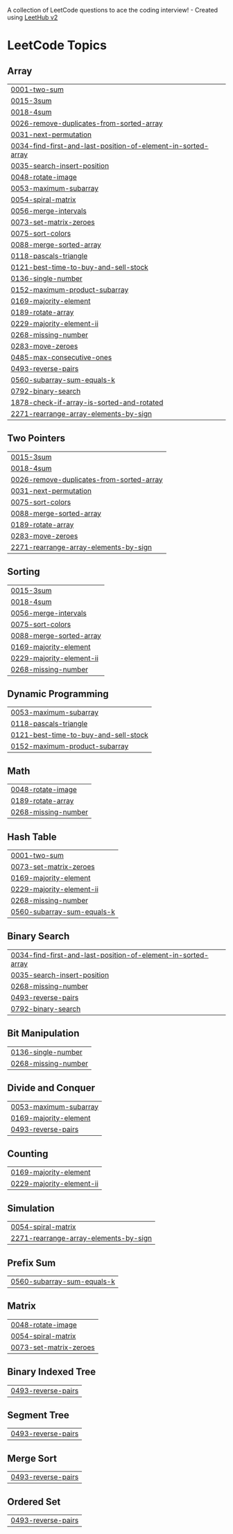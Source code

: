 A collection of LeetCode questions to ace the coding interview! - Created using [LeetHub v2](https://github.com/arunbhardwaj/LeetHub-2.0)
<!---LeetCode Topics Start-->
# LeetCode Topics
## Array
|  |
| ------- |
| [0001-two-sum](https://github.com/Jaichandra242003-aiml/leetcode/tree/master/0001-two-sum) |
| [0015-3sum](https://github.com/Jaichandra242003-aiml/leetcode/tree/master/0015-3sum) |
| [0018-4sum](https://github.com/Jaichandra242003-aiml/leetcode/tree/master/0018-4sum) |
| [0026-remove-duplicates-from-sorted-array](https://github.com/Jaichandra242003-aiml/leetcode/tree/master/0026-remove-duplicates-from-sorted-array) |
| [0031-next-permutation](https://github.com/Jaichandra242003-aiml/leetcode/tree/master/0031-next-permutation) |
| [0034-find-first-and-last-position-of-element-in-sorted-array](https://github.com/Jaichandra242003-aiml/leetcode/tree/master/0034-find-first-and-last-position-of-element-in-sorted-array) |
| [0035-search-insert-position](https://github.com/Jaichandra242003-aiml/leetcode/tree/master/0035-search-insert-position) |
| [0048-rotate-image](https://github.com/Jaichandra242003-aiml/leetcode/tree/master/0048-rotate-image) |
| [0053-maximum-subarray](https://github.com/Jaichandra242003-aiml/leetcode/tree/master/0053-maximum-subarray) |
| [0054-spiral-matrix](https://github.com/Jaichandra242003-aiml/leetcode/tree/master/0054-spiral-matrix) |
| [0056-merge-intervals](https://github.com/Jaichandra242003-aiml/leetcode/tree/master/0056-merge-intervals) |
| [0073-set-matrix-zeroes](https://github.com/Jaichandra242003-aiml/leetcode/tree/master/0073-set-matrix-zeroes) |
| [0075-sort-colors](https://github.com/Jaichandra242003-aiml/leetcode/tree/master/0075-sort-colors) |
| [0088-merge-sorted-array](https://github.com/Jaichandra242003-aiml/leetcode/tree/master/0088-merge-sorted-array) |
| [0118-pascals-triangle](https://github.com/Jaichandra242003-aiml/leetcode/tree/master/0118-pascals-triangle) |
| [0121-best-time-to-buy-and-sell-stock](https://github.com/Jaichandra242003-aiml/leetcode/tree/master/0121-best-time-to-buy-and-sell-stock) |
| [0136-single-number](https://github.com/Jaichandra242003-aiml/leetcode/tree/master/0136-single-number) |
| [0152-maximum-product-subarray](https://github.com/Jaichandra242003-aiml/leetcode/tree/master/0152-maximum-product-subarray) |
| [0169-majority-element](https://github.com/Jaichandra242003-aiml/leetcode/tree/master/0169-majority-element) |
| [0189-rotate-array](https://github.com/Jaichandra242003-aiml/leetcode/tree/master/0189-rotate-array) |
| [0229-majority-element-ii](https://github.com/Jaichandra242003-aiml/leetcode/tree/master/0229-majority-element-ii) |
| [0268-missing-number](https://github.com/Jaichandra242003-aiml/leetcode/tree/master/0268-missing-number) |
| [0283-move-zeroes](https://github.com/Jaichandra242003-aiml/leetcode/tree/master/0283-move-zeroes) |
| [0485-max-consecutive-ones](https://github.com/Jaichandra242003-aiml/leetcode/tree/master/0485-max-consecutive-ones) |
| [0493-reverse-pairs](https://github.com/Jaichandra242003-aiml/leetcode/tree/master/0493-reverse-pairs) |
| [0560-subarray-sum-equals-k](https://github.com/Jaichandra242003-aiml/leetcode/tree/master/0560-subarray-sum-equals-k) |
| [0792-binary-search](https://github.com/Jaichandra242003-aiml/leetcode/tree/master/0792-binary-search) |
| [1878-check-if-array-is-sorted-and-rotated](https://github.com/Jaichandra242003-aiml/leetcode/tree/master/1878-check-if-array-is-sorted-and-rotated) |
| [2271-rearrange-array-elements-by-sign](https://github.com/Jaichandra242003-aiml/leetcode/tree/master/2271-rearrange-array-elements-by-sign) |
## Two Pointers
|  |
| ------- |
| [0015-3sum](https://github.com/Jaichandra242003-aiml/leetcode/tree/master/0015-3sum) |
| [0018-4sum](https://github.com/Jaichandra242003-aiml/leetcode/tree/master/0018-4sum) |
| [0026-remove-duplicates-from-sorted-array](https://github.com/Jaichandra242003-aiml/leetcode/tree/master/0026-remove-duplicates-from-sorted-array) |
| [0031-next-permutation](https://github.com/Jaichandra242003-aiml/leetcode/tree/master/0031-next-permutation) |
| [0075-sort-colors](https://github.com/Jaichandra242003-aiml/leetcode/tree/master/0075-sort-colors) |
| [0088-merge-sorted-array](https://github.com/Jaichandra242003-aiml/leetcode/tree/master/0088-merge-sorted-array) |
| [0189-rotate-array](https://github.com/Jaichandra242003-aiml/leetcode/tree/master/0189-rotate-array) |
| [0283-move-zeroes](https://github.com/Jaichandra242003-aiml/leetcode/tree/master/0283-move-zeroes) |
| [2271-rearrange-array-elements-by-sign](https://github.com/Jaichandra242003-aiml/leetcode/tree/master/2271-rearrange-array-elements-by-sign) |
## Sorting
|  |
| ------- |
| [0015-3sum](https://github.com/Jaichandra242003-aiml/leetcode/tree/master/0015-3sum) |
| [0018-4sum](https://github.com/Jaichandra242003-aiml/leetcode/tree/master/0018-4sum) |
| [0056-merge-intervals](https://github.com/Jaichandra242003-aiml/leetcode/tree/master/0056-merge-intervals) |
| [0075-sort-colors](https://github.com/Jaichandra242003-aiml/leetcode/tree/master/0075-sort-colors) |
| [0088-merge-sorted-array](https://github.com/Jaichandra242003-aiml/leetcode/tree/master/0088-merge-sorted-array) |
| [0169-majority-element](https://github.com/Jaichandra242003-aiml/leetcode/tree/master/0169-majority-element) |
| [0229-majority-element-ii](https://github.com/Jaichandra242003-aiml/leetcode/tree/master/0229-majority-element-ii) |
| [0268-missing-number](https://github.com/Jaichandra242003-aiml/leetcode/tree/master/0268-missing-number) |
## Dynamic Programming
|  |
| ------- |
| [0053-maximum-subarray](https://github.com/Jaichandra242003-aiml/leetcode/tree/master/0053-maximum-subarray) |
| [0118-pascals-triangle](https://github.com/Jaichandra242003-aiml/leetcode/tree/master/0118-pascals-triangle) |
| [0121-best-time-to-buy-and-sell-stock](https://github.com/Jaichandra242003-aiml/leetcode/tree/master/0121-best-time-to-buy-and-sell-stock) |
| [0152-maximum-product-subarray](https://github.com/Jaichandra242003-aiml/leetcode/tree/master/0152-maximum-product-subarray) |
## Math
|  |
| ------- |
| [0048-rotate-image](https://github.com/Jaichandra242003-aiml/leetcode/tree/master/0048-rotate-image) |
| [0189-rotate-array](https://github.com/Jaichandra242003-aiml/leetcode/tree/master/0189-rotate-array) |
| [0268-missing-number](https://github.com/Jaichandra242003-aiml/leetcode/tree/master/0268-missing-number) |
## Hash Table
|  |
| ------- |
| [0001-two-sum](https://github.com/Jaichandra242003-aiml/leetcode/tree/master/0001-two-sum) |
| [0073-set-matrix-zeroes](https://github.com/Jaichandra242003-aiml/leetcode/tree/master/0073-set-matrix-zeroes) |
| [0169-majority-element](https://github.com/Jaichandra242003-aiml/leetcode/tree/master/0169-majority-element) |
| [0229-majority-element-ii](https://github.com/Jaichandra242003-aiml/leetcode/tree/master/0229-majority-element-ii) |
| [0268-missing-number](https://github.com/Jaichandra242003-aiml/leetcode/tree/master/0268-missing-number) |
| [0560-subarray-sum-equals-k](https://github.com/Jaichandra242003-aiml/leetcode/tree/master/0560-subarray-sum-equals-k) |
## Binary Search
|  |
| ------- |
| [0034-find-first-and-last-position-of-element-in-sorted-array](https://github.com/Jaichandra242003-aiml/leetcode/tree/master/0034-find-first-and-last-position-of-element-in-sorted-array) |
| [0035-search-insert-position](https://github.com/Jaichandra242003-aiml/leetcode/tree/master/0035-search-insert-position) |
| [0268-missing-number](https://github.com/Jaichandra242003-aiml/leetcode/tree/master/0268-missing-number) |
| [0493-reverse-pairs](https://github.com/Jaichandra242003-aiml/leetcode/tree/master/0493-reverse-pairs) |
| [0792-binary-search](https://github.com/Jaichandra242003-aiml/leetcode/tree/master/0792-binary-search) |
## Bit Manipulation
|  |
| ------- |
| [0136-single-number](https://github.com/Jaichandra242003-aiml/leetcode/tree/master/0136-single-number) |
| [0268-missing-number](https://github.com/Jaichandra242003-aiml/leetcode/tree/master/0268-missing-number) |
## Divide and Conquer
|  |
| ------- |
| [0053-maximum-subarray](https://github.com/Jaichandra242003-aiml/leetcode/tree/master/0053-maximum-subarray) |
| [0169-majority-element](https://github.com/Jaichandra242003-aiml/leetcode/tree/master/0169-majority-element) |
| [0493-reverse-pairs](https://github.com/Jaichandra242003-aiml/leetcode/tree/master/0493-reverse-pairs) |
## Counting
|  |
| ------- |
| [0169-majority-element](https://github.com/Jaichandra242003-aiml/leetcode/tree/master/0169-majority-element) |
| [0229-majority-element-ii](https://github.com/Jaichandra242003-aiml/leetcode/tree/master/0229-majority-element-ii) |
## Simulation
|  |
| ------- |
| [0054-spiral-matrix](https://github.com/Jaichandra242003-aiml/leetcode/tree/master/0054-spiral-matrix) |
| [2271-rearrange-array-elements-by-sign](https://github.com/Jaichandra242003-aiml/leetcode/tree/master/2271-rearrange-array-elements-by-sign) |
## Prefix Sum
|  |
| ------- |
| [0560-subarray-sum-equals-k](https://github.com/Jaichandra242003-aiml/leetcode/tree/master/0560-subarray-sum-equals-k) |
## Matrix
|  |
| ------- |
| [0048-rotate-image](https://github.com/Jaichandra242003-aiml/leetcode/tree/master/0048-rotate-image) |
| [0054-spiral-matrix](https://github.com/Jaichandra242003-aiml/leetcode/tree/master/0054-spiral-matrix) |
| [0073-set-matrix-zeroes](https://github.com/Jaichandra242003-aiml/leetcode/tree/master/0073-set-matrix-zeroes) |
## Binary Indexed Tree
|  |
| ------- |
| [0493-reverse-pairs](https://github.com/Jaichandra242003-aiml/leetcode/tree/master/0493-reverse-pairs) |
## Segment Tree
|  |
| ------- |
| [0493-reverse-pairs](https://github.com/Jaichandra242003-aiml/leetcode/tree/master/0493-reverse-pairs) |
## Merge Sort
|  |
| ------- |
| [0493-reverse-pairs](https://github.com/Jaichandra242003-aiml/leetcode/tree/master/0493-reverse-pairs) |
## Ordered Set
|  |
| ------- |
| [0493-reverse-pairs](https://github.com/Jaichandra242003-aiml/leetcode/tree/master/0493-reverse-pairs) |
<!---LeetCode Topics End-->